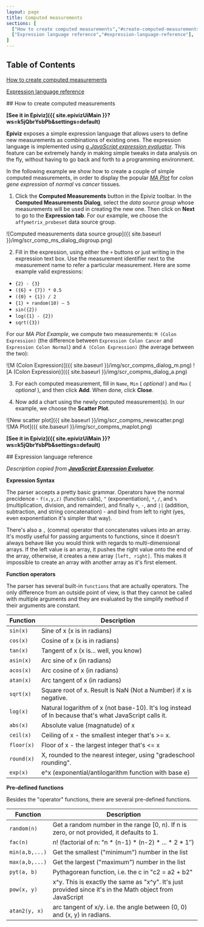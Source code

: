 ```yaml
---
layout: page
title: Computed measurements
sections: [
  ["How to create computed measurements","#create-computed-measurements"],
  ["Expression language reference","#expression-language-reference"],
]
---
```


## Table of Contents

[How to create computed measurements](#create-computed-measurements)

[Expression language reference](#expression-language-reference)

<a name="create-computed-measurements">
## How to create computed measurements
</a>

**[See it in Epiviz]({{ site.epivizUiMain }}?ws=k5jQbrYsbPb&settings=default)**

**Epiviz** exposes a simple expression language that allows users to define new measurements as combinations of existing
ones. The expression language is implemented using *[a JavaScript expression evaluator](http://silentmatt.com/javascript-expression-evaluator/)*.
This feature can be extremely handy in making simple tweaks in data analysis on the fly, without having to go back and
forth to a programming environment.

In the following example we show how to create a couple of simple computed measurements, in order to display the popular
*[MA Plot](http://bioinfo.cipf.es/babelomicstutorial/maplot)* for *colon gene expression* of *normal* vs *cancer* tissues.

1. Click the **Computed Measurements** button in the Epiviz toolbar. In the **Computed Measurements Dialog**, select the
*data source group* whose measurements will be used in creating the new one. Then click on **Next** to go to the
**Expression tab**. For our example, we choose the `affymetrix_probeset` data source group.

 ![Computed measurements data source group]({{ site.baseurl }}/img/scr_comp_ms_dialog_dsgroup.png)

2. Fill in the expression, using either the `+` buttons or just writing in the expression text box. Use the measurement
identifier next to the measurement name to refer a particular measurement.  Here are some example valid expressions:
  * `{2} - {3}`
  * `({6} + {7}) * 0.5`
  * `({0} + {1}) / 2`
  * `{1} + random(10) – 5`
  * `sin({2})`
  * `log({1} - {2})`
  * `sqrt({3})`

  For our *MA Plot Example*, we compute two measurements: `M (Colon Expression)` (the difference between `Expression
  Colon Cancer` and `Expression Colon Normal`) and `A (Colon Expression)` (the average between the two):


 ![M (Colon Expression)]({{ site.baseurl }}/img/scr_compms_dialog_m.png)
 ![A (Colon Expression)]({{ site.baseurl }}/img/scr_compms_dialog_a.png)

3. For each computed measurement, fill in `Name`, `Min` ( *optional* ) and `Max`
( *optional* ), and then click **Add**. When done, click **Close**.

4. Now add a chart using the newly computed measurement(s). In our example, we choose the **Scatter Plot**.

 ![New scatter plot]({{ site.baseurl }}/img/scr_compms_newscatter.png)<br/>
 ![MA Plot]({{ site.baseurl }}/img/scr_compms_maplot.png)

**[See it in Epiviz]({{ site.epivizUiMain }}?ws=k5jQbrYsbPb&settings=default)**

<a name="expression-language-reference">
## Expression language reference
</a>

*Description copied from <b>[JavaScript Expression Evaluator](http://silentmatt.com/javascript-expression-evaluator/)</b>.*


**Expression Syntax**

The parser accepts a pretty basic grammar. Operators have the normal precidence - `f(x,y,z)` (function calls), `^`
(exponentiation), `*`, `/`, and `%` (multiplication, division, and remainder), and finally `+`, `-`, and `||` (addition,
subtraction, and string concatenation) - and bind from left to right (yes, even exponentiation it's simpler that way).

There's also a `,` (comma) operator that concatenates values into an array. It's mostly useful for passing arguments
to functions, since it doesn't always behave like you would think with regards to multi-dimensional arrays. If the left
value is an array, it pushes the right value onto the end of the array, otherwise, it creates a new array `[left, right]`.
This makes it impossible to create an array with another array as it's first element.

**Function operators**

The parser has several built-in `functions` that are actually operators. The only difference from an outside point of
view, is that they cannot be called with multiple arguments and they are evaluated by the simplify method if their
arguments are constant.

 Function   | Description
------------|-------------
`sin(x)`    | Sine of x (x is in radians)
`cos(x)`    | Cosine of x (x is in radians)
`tan(x)`    | Tangent of x (x is... well, you know)
`asin(x)`   | Arc sine of x (in radians)
`acos(x)`   | Arc cosine of x (in radians)
`atan(x)`   | Arc tangent of x (in radians)
`sqrt(x)`   | Square root of x. Result is NaN (Not a Number) if x is negative.
`log(x)`    | Natural logarithm of x (not base-10). It's log instead of ln because that's what JavaScript calls it.
`abs(x)`    | Absolute value (magnatude) of x
`ceil(x)`   | Ceiling of x - the smallest integer that's >= x.
`floor(x)`  | Floor of x - the largest integer that's <= x
`round(x)`  | X, rounded to the nearest integer, using "gradeschool rounding".
`exp(x)`    | e^x (exponential/antilogarithm function with base e)


**Pre-defined functions**

Besides the "operator" functions, there are several pre-defined functions.

 Function      | Description
---------------|------------
`random(n)`    | Get a random number in the range [0, n). If n is zero, or not provided, it defaults to 1.
`fac(n)`       | n! (factorial of n: "n * (n-1) * (n-2) * ... * 2 * 1″)
`min(a,b,...)` | Get the smallest ("minimum") number in the list
`max(a,b,...)` |Get the largest ("maximum") number in the list
`pyt(a, b)`    |Pythagorean function, i.e. the c in "c2 = a2 + b2"
`pow(x, y)`    |x^y. This is exactly the same as "x^y". It's just provided since it's in the Math object from JavaScript
`atan2(y, x)`  |arc tangent of x/y. i.e. the angle between (0, 0) and (x, y) in radians.



